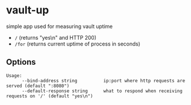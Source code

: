 # vault-up

simple app used for measuring vault uptime

* `/` (returns "yes\n" and HTTP 200)
* `/for` (returns current uptime of process in seconds)

## Options
```
Usage:
      --bind-address string          ip:port where http requests are served (default ":8080")
      --default-response string      what to respond when receiving requests on '/' (default "yes\n")
```
